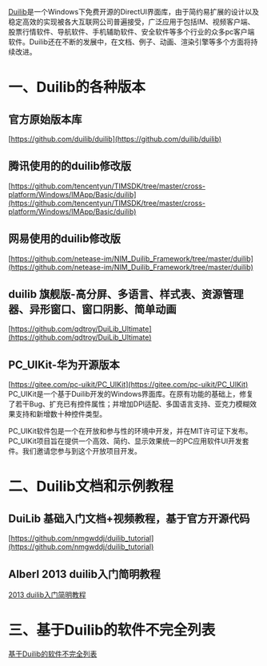 [Duilib](https://github.com/duilib/duilib)是一个Windows下免费开源的DirectUI界面库，由于简约易扩展的设计以及稳定高效的实现被各大互联网公司普遍接受，广泛应用于包括IM、视频客户端、股票行情软件、导航软件、手机辅助软件、安全软件等多个行业的众多pc客户端软件。Duilib还在不断的发展中，在文档、例子、动画、渲染引擎等多个方面将持续改进。

# 一、Duilib的各种版本
## 官方原始版本库
[https://github.com/duilib/duilib](https://github.com/duilib/duilib)

## 腾讯使用的的duilib修改版
[https://github.com/tencentyun/TIMSDK/tree/master/cross-platform/Windows/IMApp/Basic/duilib](https://github.com/tencentyun/TIMSDK/tree/master/cross-platform/Windows/IMApp/Basic/duilib)

## 网易使用的duilib修改版
[https://github.com/netease-im/NIM_Duilib_Framework/tree/master/duilib](https://github.com/netease-im/NIM_Duilib_Framework/tree/master/duilib)

## duilib 旗舰版-高分屏、多语言、样式表、资源管理器、异形窗口、窗口阴影、简单动画
[https://github.com/qdtroy/DuiLib_Ultimate](https://github.com/qdtroy/DuiLib_Ultimate)

## PC_UIKit-华为开源版本
[https://gitee.com/pc-uikit/PC_UIKit](https://gitee.com/pc-uikit/PC_UIKit)
PC_UIKit是一个基于Duilib开发的Windows界面库。在原有功能的基础上，修复了若干Bug、扩充已有控件属性；并增加DPI适配、多国语言支持、亚克力模糊效果支持和新增数十种控件类型。

PC_UIKit软件包是一个在开放和参与性的环境中开发，并在MIT许可证下发布。PC_UIKit项目旨在提供一个高效、简约、显示效果统一的PC应用软件UI开发套件。我们邀请您参与到这个开放项目开发。

# 二、Duilib文档和示例教程
## DuiLib 基础入门文档+视频教程，基于官方开源代码
[https://github.com/nmgwddj/duilib_tutorial](https://github.com/nmgwddj/duilib_tutorial)

## Alberl 2013 duilib入门简明教程
[2013 duilib入门简明教程](https://www.cnblogs.com/Alberl/category/520438.html)

# 三、基于Duilib的软件不完全列表
[基于Duilib的软件不完全列表](https://github.com/duilib/duilib/wiki/%E5%9F%BA%E4%BA%8EDuilib%E7%9A%84%E8%BD%AF%E4%BB%B6%E4%B8%8D%E5%AE%8C%E5%85%A8%E5%88%97%E8%A1%A8)
